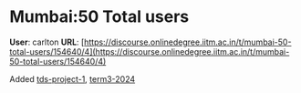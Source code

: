 # Mumbai:50 Total users

**User**: carlton
**URL**: [https://discourse.onlinedegree.iitm.ac.in/t/mumbai-50-total-users/154640/4](https://discourse.onlinedegree.iitm.ac.in/t/mumbai-50-total-users/154640/4)

Added [tds-project-1](/tag/tds-project-1), [term3-2024](/tag/term3-2024)

